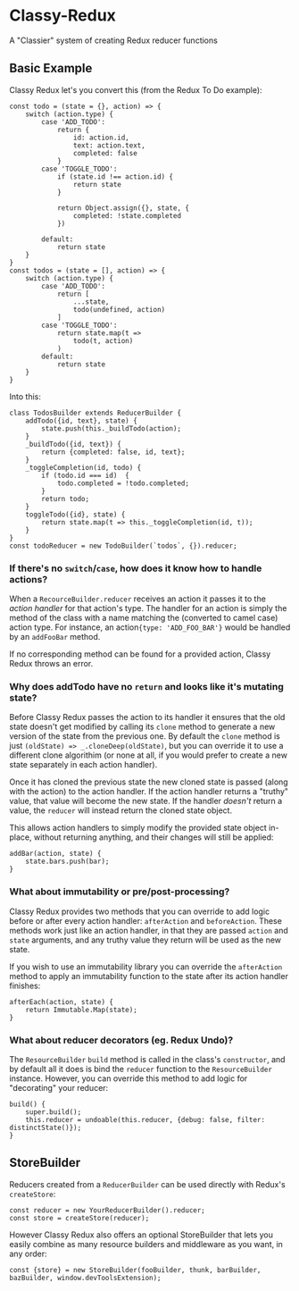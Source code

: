 # Classy-Redux
A "Classier" system of creating Redux reducer functions

## Basic Example

Classy Redux let's you convert this (from the Redux To Do example):

    const todo = (state = {}, action) => {
        switch (action.type) {
            case 'ADD_TODO':
                return {
                    id: action.id,
                    text: action.text,
                    completed: false
                }
            case 'TOGGLE_TODO':
                if (state.id !== action.id) {
                    return state
                }
    
                return Object.assign({}, state, {
                    completed: !state.completed
                })
    
            default:
                return state
        }
    }
    const todos = (state = [], action) => {
        switch (action.type) {
            case 'ADD_TODO':
                return [
                    ...state,
                    todo(undefined, action)
                ]
            case 'TOGGLE_TODO':
                return state.map(t =>
                    todo(t, action)
                )
            default:
                return state
        }
    }
    
Into this:

    class TodosBuilder extends ReducerBuilder {
        addTodo({id, text}, state) {
            state.push(this._buildTodo(action);
        }
        _buildTodo({id, text}) {
            return {completed: false, id, text};
        }
        _toggleCompletion(id, todo) {
            if (todo.id === id)  {
                todo.completed = !todo.completed;
            }
            return todo;
        }
        toggleTodo({id}, state) {
            return state.map(t => this._toggleCompletion(id, t));
        }
    }
    const todoReducer = new TodoBuilder(`todos`, {}).reducer;

### If there's no `switch`/`case`, how does it know how to handle actions?

When a `RecourceBuilder.reducer` receives an action it passes it to the *action handler* for that action's type.  The handler for an action is simply the method of the class with a name matching the (converted to camel case) action type.  For instance, an action`{type: 'ADD_FOO_BAR'}` would be handled by an `addFooBar` method.

If no corresponding method can be found for a provided action, Classy Redux throws an error.

### Why does addTodo have no `return` and looks like it's mutating state?

Before Classy Redux passes the action to its handler it ensures that the old state doesn't get modified by calling its `clone` method to generate a new version of the state from the previous one.  By default the `clone` method is just `(oldState) => _.cloneDeep(oldState)`, but you can override it to use a different clone algorithim (or none at all, if you would prefer to create a new state separately in each action handler).

Once it has cloned the previous state the new cloned state is passed (along with the action) to the action handler.  If the action handler returns a "truthy" value, that value will become the new state.  If the handler *doesn't* return a value, the `reducer` will instead return the cloned state object.

This allows action handlers to simply modify the provided state object in-place, without returning anything, and their changes will still be applied:

    addBar(action, state) {
        state.bars.push(bar);
    }

### What about immutability or pre/post-processing?

Classy Redux provides two methods that you can override to add logic before or after every action handler: `afterAction` and `beforeAction`.  These methods work just like an action handler, in that they are passed `action` and `state` arguments, and any truthy value they return will be used as the new state.

If you wish to use an immutability library you can override the `afterAction` method to apply an immutability function to the state after its action handler finishes:

    afterEach(action, state) {
        return Immutable.Map(state);
    }

### What about reducer decorators (eg. Redux Undo)?

The `ResourceBuilder` `build` method is called in the class's `constructor`, and by default all it does is bind the `reducer` function to the `ResourceBuilder` instance.  However, you can override this method to add logic for "decorating" your reducer:

    build() {
        super.build();
        this.reducer = undoable(this.reducer, {debug: false, filter: distinctState()});
    }

## StoreBuilder

Reducers created from a `ReducerBuilder` can be used directly with Redux's `createStore`:

    const reducer = new YourReducerBuilder().reducer;
    const store = createStore(reducer);

However Classy Redux also offers an optional StoreBuilder that lets you easily combine as many resource builders and middleware as you want, in any order:

    const {store} = new StoreBuilder(fooBuilder, thunk, barBuilder, bazBuilder, window.devToolsExtension);
